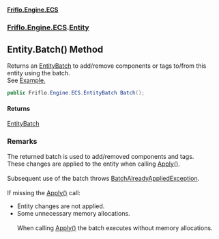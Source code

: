 #### [Friflo.Engine.ECS](index.md 'index')
### [Friflo.Engine.ECS](Friflo.Engine.ECS.md 'Friflo.Engine.ECS').[Entity](Entity.md 'Friflo.Engine.ECS.Entity')

## Entity.Batch() Method

Returns an [EntityBatch](EntityBatch.md 'Friflo.Engine.ECS.EntityBatch') to add/remove components or tags to/from this entity using the batch.<br/>
See <a href="https://github.com/friflo/Friflo.Json.Fliox/wiki/Examples-~-Optimization#batch---entity">Example.</a>

```csharp
public Friflo.Engine.ECS.EntityBatch Batch();
```

#### Returns
[EntityBatch](EntityBatch.md 'Friflo.Engine.ECS.EntityBatch')

### Remarks
The returned batch is used to add/removed components and tags.<br/>
These changes are applied to the entity when calling [Apply()](EntityBatch.Apply().md 'Friflo.Engine.ECS.EntityBatch.Apply()').<br/><br/>
Subsequent use of the batch throws [BatchAlreadyAppliedException](BatchAlreadyAppliedException.md 'Friflo.Engine.ECS.BatchAlreadyAppliedException').<br/><br/>
If missing the [Apply()](EntityBatch.Apply().md 'Friflo.Engine.ECS.EntityBatch.Apply()') call:<br/>
- Entity changes are not applied.<br/>
- Some unnecessary memory allocations.<br/><br/>
When calling [Apply()](EntityBatch.Apply().md 'Friflo.Engine.ECS.EntityBatch.Apply()') the batch executes without memory allocations.
